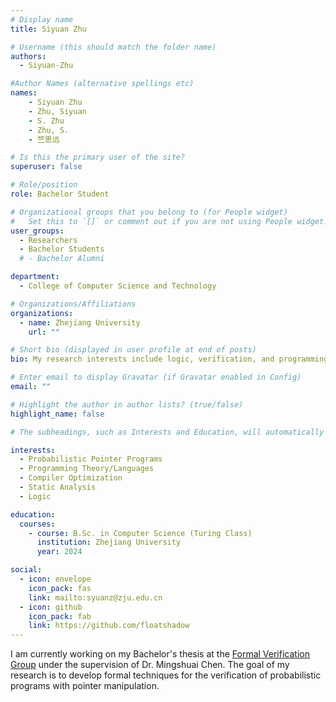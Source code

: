 ```yaml
---
# Display name
title: Siyuan Zhu

# Username (this should match the folder name)
authors:
  - Siyuan-Zhu

#Author Names (alternative spellings etc)
names:
    - Siyuan Zhu
    - Zhu, Siyuan
    - S. Zhu
    - Zhu, S.
    - 竺思远

# Is this the primary user of the site?
superuser: false

# Role/position
role: Bachelor Student

# Organizational groups that you belong to (for People widget)
#   Set this to `[]` or comment out if you are not using People widget.
user_groups:
  - Researchers
  - Bachelor Students
  # - Bachelor Alumni

department:
  - College of Computer Science and Technology

# Organizations/Affiliations
organizations:
  - name: Zhejiang University
    url: ""

# Short bio (displayed in user profile at end of posts)
bio: My research interests include logic, verification, and programming theory.

# Enter email to display Gravatar (if Gravatar enabled in Config)
email: ""

# Highlight the author in author lists? (true/false)
highlight_name: false

# The subheadings, such as Interests and Education, will automatically translate depending on the language chosen in `config.yaml`. To customize the subheading text, see the Language page in the docs.

interests:
  - Probabilistic Pointer Programs
  - Programming Theory/Languages
  - Compiler Optimization
  - Static Analysis
  - Logic

education:
  courses:
    - course: B.Sc. in Computer Science (Turing Class)
      institution: Zhejiang University
      year: 2024

social:
  - icon: envelope
    icon_pack: fas
    link: mailto:syuanz@zju.edu.cn
  - icon: github
    icon_pack: fab
    link: https://github.com/floatshadow
---
```


I am currently working on my Bachelor's thesis at the [Formal Verification Group](/) under the supervision of Dr. Mingshuai Chen. The goal of my research is to develop formal techniques for the verification of probabilistic programs with pointer manipulation.
